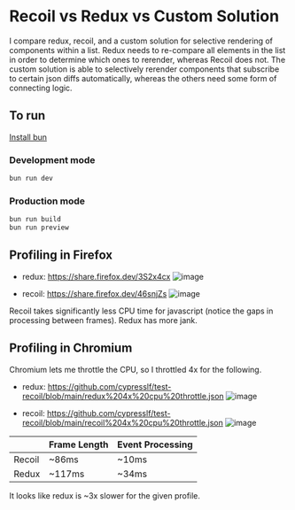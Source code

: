 # Recoil vs Redux vs Custom Solution

I compare redux, recoil, and a custom solution for selective rendering of components within a list. Redux needs to re-compare all elements in the list in order to determine which ones to rerender, whereas Recoil does not. The custom solution is able to selectively rerender components that subscribe to certain json diffs automatically, whereas the others need some form of connecting logic.

## To run

[Install bun][1]

### Development mode

```sh
bun run dev
```

### Production mode

```sh
bun run build
bun run preview
```

[1]: https://bun.sh/docs/installation

## Profiling in Firefox

- redux: https://share.firefox.dev/3S2x4cx
  ![image](https://github.com/cypresslf/test-recoil/assets/133676745/9a111fce-0f58-4e38-9024-7b7c7c4c9f1b)

- recoil: https://share.firefox.dev/46snjZs
  ![image](https://github.com/cypresslf/test-recoil/assets/133676745/7fbd4ec8-057d-4e87-a080-e66f4663beaa)

Recoil takes significantly less CPU time for javascript (notice the gaps in processing between frames). Redux has more jank.


## Profiling in Chromium

Chromium lets me throttle the CPU, so I throttled 4x for the following.

- redux: https://github.com/cypresslf/test-recoil/blob/main/redux%204x%20cpu%20throttle.json
![image](https://github.com/cypresslf/test-recoil/assets/133676745/954d1559-2928-474f-b9ae-3f01957ee6fe)
  
- recoil: https://github.com/cypresslf/test-recoil/blob/main/recoil%204x%20cpu%20throttle.json
![image](https://github.com/cypresslf/test-recoil/assets/133676745/32cbb1b0-c65f-4ecf-9cbf-f05abf8ca2c9)

|           | Frame Length | Event Processing |
|-----------|--------------|------------|
| Recoil    | ~86ms        | ~10ms      |
| Redux     | ~117ms       | ~34ms      |

It looks like redux is ~3x slower for the given profile.
